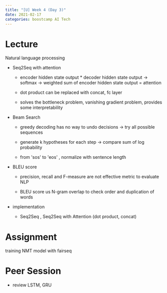 ```yaml
---
title: "[U] Week 4 (Day 3)"
date: 2021-02-17
categories: boostcamp AI Tech
---
```

# Lecture

Natural language processing

* Seq2Seq with attention

    * encoder hidden state output * decoder hidden state output -> softmax -> weighted sum of encoder hidden state output = attention

    * dot product can be replaced with concat, fc layer

    * solves the bottleneck problem, vanishing gradient problem, provides some interpretability

* Beam Search

    * greedy decoding has no way to undo decisions -> try all possible sequences

    * generate k hypotheses for each step -> compare sum of log probability

    * from 'sos' to 'eos' , normalize with sentence length

* BLEU score

    * precision, recall and F-measure are not effective metric to evaluate NLP

    * BLEU score us N-gram overlap to check order and duplication of words

* implementation

    * Seq2Seq , Seq2Seq with Attention (dot product, concat)

# Assignment

training NMT model with fairseq

# Peer Session

* review LSTM, GRU

